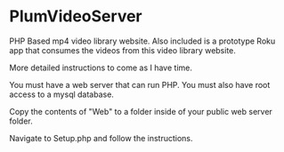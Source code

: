PlumVideoServer
===============

PHP Based mp4 video library website. Also included is a prototype Roku app that consumes the videos from this video library website.

More detailed instructions to come as I have time. 

You must have a web server that can run PHP. You must also have root access to a mysql database. 

Copy the contents of "Web" to a folder inside of your public web server folder.

Navigate to Setup.php and follow the instructions. 

